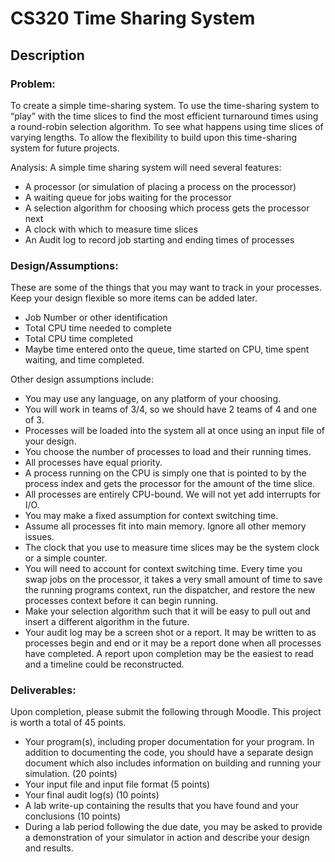 # CS320 Time Sharing System

## Description 
### Problem:  
To create a simple time-sharing system.  To use the time-sharing system to “play” with the time slices to find the most efficient turnaround times using a round-robin selection algorithm.  To see what happens using time slices of varying lengths.  To allow the flexibility to build upon this time-sharing system for future projects.

Analysis:  A simple time sharing system will need several features:
-	A processor (or simulation of placing a process on the processor)
-	A waiting queue for jobs waiting for the processor
-	A selection algorithm for choosing which process gets the processor next
-	A clock with which to measure time slices
-	An Audit log to record job starting and ending times of processes

### Design/Assumptions:
These are some of the things that you may want to track in your processes.  Keep your design flexible so more items can be added later.
-	Job Number or other identification
-	Total CPU time needed to complete
-	Total CPU time completed
-	Maybe time entered onto the queue, time started on CPU, time spent waiting, and time completed.

Other design assumptions include:
-	You may use any language, on any platform of your choosing.
-	You will work in teams of 3/4, so we should have 2 teams of 4 and one of 3.
-	Processes will be loaded into the system all at once using an input file of your design.
-	You choose the number of processes to load and their running times.
-	All processes have equal priority.
-	A process running on the CPU is simply one that is pointed to by the process index and gets the processor for the amount of the time slice.
-	All processes are entirely CPU-bound.  We will not yet add interrupts for I/O.
-	You may make a fixed assumption for context switching time.
-	Assume all processes fit into main memory.  Ignore all other memory issues.
-	The clock that you use to measure time slices may be the system clock or a simple counter.
-	You will need to account for context switching time.  Every time you swap jobs on the processor, it takes a very small amount of time to save the running programs context, run the dispatcher, and restore the new processes context before it can begin running.
-	Make your selection algorithm such that it will be easy to pull out and insert a different algorithm in the future.
-	Your audit log may be a screen shot or a report.  It may be written to as processes begin and end or it may be a report done when all processes have completed.  A report upon completion may be the easiest to read and a timeline could be reconstructed.

### Deliverables:
Upon completion, please submit the following through Moodle.  This project is worth a total of 45 points.
-	Your program(s), including proper documentation for your program. In addition to documenting the code, you should have a separate design document which also includes information on building and running your simulation.  (20 points)
-	Your input file and input file format (5 points)
-	Your final audit log(s) (10 points)
-	A lab write-up containing the results that you have found and your conclusions (10 points)
-	During a lab period following the due date, you may be asked to provide a demonstration of your simulator in action and describe your design and results.
